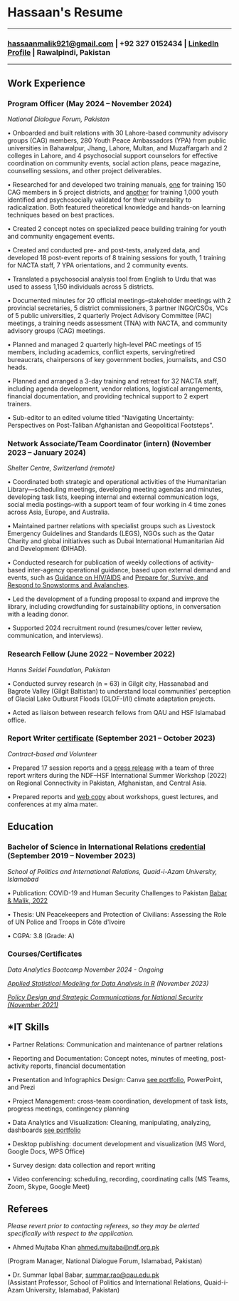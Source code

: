 # Hassaan's Resume

--------------------------------------------------
### hassaanmalik921@gmail.com | +92 327 0152434 | [LinkedIn Profile](https://www.linkedin.com/in/hassaanmalik921/) | Rawalpindi, Pakistan
--------------------------------------------------

## **Work Experience**
### **Program Officer (May 2024 – November 2024)**
_National Dialogue Forum, Pakistan_

•	Onboarded and built relations with 30 Lahore-based community advisory groups (CAG) members, 280 Youth Peace Ambassadors (YPA) from public universities in Bahawalpur, Jhang, Lahore, Multan, and Muzaffargarh and 2 colleges in Lahore, and 4 psychosocial support counselors for effective coordination on community events, social action plans, peace magazine, counselling sessions, and other project deliverables.

•	Researched for and developed two training manuals, [one](https://drive.google.com/file/d/1kKSeXeAsdLkeswCi2h_rz8u9vJgJvFh9/view?usp=sharing) for training 150 CAG members in 5 project districts, and [another](https://drive.google.com/file/d/1Q8jMg5PCWVZtQy1-gBM0VKVdavLGZmJv/view?usp=sharing) for training 1,000 youth identified and psychosocially validated for their vulnerability to radicalization. Both featured theoretical knowledge and hands-on learning techniques based on best practices.

•	Created 2 concept notes on specialized peace building training for youth and community engagement events. 

•	Created and conducted pre- and post-tests, analyzed data, and developed 18 post-event reports of 8 training sessions for youth, 1 training for NACTA staff, 7 YPA orientations, and 2 community events.

•	Translated a psychosocial analysis tool from English to Urdu that was used to assess 1,150 individuals across 5 districts. 

•	Documented minutes for 20 official meetings–stakeholder meetings with 2 provincial secretaries, 5 district commissioners, 3 partner INGO/CSOs, VCs of 5 public universities, 2 quarterly Project Advisory Committee (PAC) meetings, a training needs assessment (TNA) with NACTA, and community advisory groups (CAG) meetings.

•	Planned and managed 2 quarterly high-level PAC meetings of 15 members, including academics, conflict experts, serving/retired bureaucrats, chairpersons of key government bodies, journalists, and CSO heads. 

•	Planned and arranged a 3-day training and retreat for 32 NACTA staff, including agenda development, vendor relations, logistical arrangements, financial documentation, and providing technical support to 2 expert trainers.  

•	Sub-editor to an edited volume titled “Navigating Uncertainty: Perspectives on Post-Taliban Afghanistan and Geopolitical Footsteps”.

### **Network Associate/Team Coordinator (intern) (November 2023 – January 2024)**
_Shelter Centre, Switzerland (remote)_

•	Coordinated both strategic and operational activities of the Humanitarian Library—scheduling meetings, developing meeting agendas and minutes, developing task lists, keeping internal and external communication logs, social media postings–with a support team of four working in 4 time zones across Asia, Europe, and Australia. 

•	Maintained partner relations with specialist groups such as Livestock Emergency Guidelines and Standards (LEGS), NGOs such as the Qatar Charity and global initiatives such as Dubai International Humanitarian Aid and Development (DIHAD). 

•	Conducted research for publication of weekly collections of activity-based inter-agency operational guidance, based upon external demand and events, such as [Guidance on HIV/AIDS](https://www.humanitarianlibrary.org/channel/guidance-hivaids) and [Prepare for, Survive, and Respond to Snowstorms and Avalanches](https://www.humanitarianlibrary.org/collection/prepare-survive-and-respond-snowstorms-and-avalanches).

•	Led the development of a funding proposal to expand and improve the library, including crowdfunding for sustainability options, in conversation with a leading donor. 

•	Supported 2024 recruitment round (resumes/cover letter review, communication, and interviews).

### **Research Fellow (June 2022 – November 2022)**
_Hanns Seidel Foundation, Pakistan_

•	Conducted survey research (n = 63) in Gilgit city, Hassanabad and Bagrote Valley (Gilgit Baltistan) to understand local communities’ perception of Glacial Lake Outburst Floods (GLOF-I/II) climate adaptation projects. 

•	Acted as liaison between research fellows from QAU and HSF Islamabad office. 

### **Report Writer [certificate](https://drive.google.com/file/d/1S1Fp-8fPhcSwNwaCYG_wYDPbymelVUH6/view) (September 2021 – October 2023)**
_Contract-based and Volunteer_

•	Prepared 17 session reports and a [press release](https://pakistan.hss.de/news/detail/together-for-peace-and-development-international-summer-workshop-on-regional-connectivity-begins-news9133/) with a team of three report writers during the NDF–HSF International Summer Workshop (2022) on Regional Connectivity in Pakistan, Afghanistan, and Central Asia. 

•	Prepared reports and [web copy](http://spir.qau.edu.pk/?p=811) about workshops, guest lectures, and conferences at my alma mater. 

## **Education**
### **Bachelor of Science in International Relations [credential](https://photos.app.goo.gl/1VSkuXWWhSPSAUbaA) (September 2019 – November 2023)**
_School of Politics and International Relations, Quaid-i-Azam University, Islamabad_

•	Publication: COVID-19 and Human Security Challenges to Pakistan [Babar & Malik, 2022](http://pjhc.nihcr.edu.pk/wp-content/uploads/2023/02/9-Samar-COVID.pdf)

•	Thesis: UN Peacekeepers and Protection of Civilians: Assessing the Role of UN Police and Troops in Côte d'Ivoire

•	CGPA: 3.8 (Grade: A) 

### **Courses/Certificates**
_Data Analytics Bootcamp	November 2024 - Ongoing_

_[Applied Statistical Modeling for Data Analysis in R](https://www.udemy.com/certificate/UC-e9e872ab-4606-41fe-969b-46de723ff111/) (November 2023)_

_[Policy Design and Strategic Communications for National Security (November 2021)](https://photos.app.goo.gl/uPkm7anLRTwsVsrF7)_

## *IT Skills
•	Partner Relations: Communication and maintenance of partner relations

•	Reporting and Documentation: Concept notes, minutes of meeting, post-activity reports, financial documentation

•	Presentation and Infographics Design: Canva [see portfolio](https://drive.google.com/drive/folders/1XTU7AU_WYuV15yHDL-R-u0ZCa8anlRwd?usp=drive_link), PowerPoint, and Prezi

•	Project Management: cross-team coordination, development of task lists, progress meetings, contingency planning

•	Data Analytics and Visualization: Cleaning, manipulating, analyzing, dashboards [see portfolio](https://www.linkedin.com/posts/hassaanmalik921_as-part-of-the-data-analytics-bootcamp-with-activity-7272966290158329857-5a3a?utm_source=share&utm_medium=member_android)

•	Desktop publishing: document development and visualization (MS Word, Google Docs, WPS Office)

•	Survey design: data collection and report writing

•	Video conferencing: scheduling, recording, coordinating calls (MS Teams, Zoom, Skype, Google Meet)

## **Referees**
_Please revert prior to contacting referees, so they may be alerted specifically with respect to the application._

•	Ahmed Mujtaba Khan ahmed.mujtaba@ndf.org.pk 

(Program Manager, National Dialogue Forum, Islamabad, Pakistan)

•	Dr. Summar Iqbal Babar, summar.rao@qau.edu.pk  
(Assistant Professor, School of Politics and International Relations, Quaid-i-Azam University, Islamabad, Pakistan)
